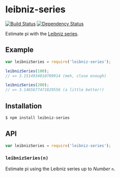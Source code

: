 # leibniz-series

[![Build Status](https://img.shields.io/travis/KenanY/leibniz-series.svg)](https://travis-ci.org/KenanY/leibniz-series)
[![Dependency Status](https://img.shields.io/gemnasium/KenanY/leibniz-series.svg)](https://gemnasium.com/KenanY/leibniz-series)

Estimate pi with the
[Leibniz series](https://en.wikipedia.org/wiki/Leibniz_formula_for_%CF%80).

## Example

``` javascript
var leibnizSeries = require('leibniz-series');

leibnizSeries(100);
// => 3.1514934010709914 (meh, close enough)

leibnizSeries(200);
// => 3.1465677471829556 (a little better!)
```

## Installation

``` bash
$ npm install leibniz-series
```

## API

``` javascript
var leibnizSeries = require('leibniz-series');
```

### `leibnizSeries(n)`

Estimate pi using the Leibniz series up to _Number_ `n`.